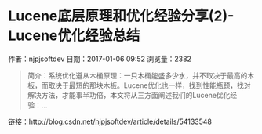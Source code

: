 # Lucene底层原理和优化经验分享(2)-Lucene优化经验总结
作者：njpjsoftdev
日期：2017-01-06 09:52
浏览量：2382
> 简介：系统优化遵从木桶原理：一只木桶能盛多少水，并不取决于最高的木板，而取决于最短的那块木板。Lucene优化也一样，找到性能瓶颈，找对解决方法，才能事半功倍，本文将从三方面阐述我们的Lucene优化经验：...

 链接：http://blog.csdn.net/njpjsoftdev/article/details/54133548

